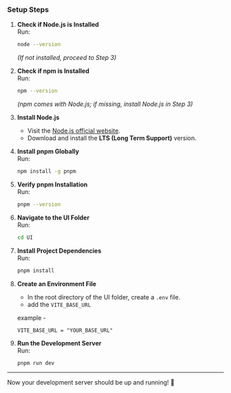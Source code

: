 ### **Setup Steps**

1. **Check if Node.js is Installed**  
   Run:  
   ```bash
   node --version
   ```  
   *(If not installed, proceed to Step 3)*

2. **Check if npm is Installed**  
   Run:  
   ```bash
   npm --version
   ```  
   *(npm comes with Node.js; if missing, install Node.js in Step 3)*

3. **Install Node.js**  
   - Visit the [Node.js official website](https://nodejs.org/).
   - Download and install the **LTS (Long Term Support)** version.

4. **Install pnpm Globally**  
   Run:  
   ```bash
   npm install -g pnpm
   ```

5. **Verify pnpm Installation**  
   Run:  
   ```bash
   pnpm --version
   ```

6. **Navigate to the UI Folder**  
   Run:  
   ```bash
   cd UI
   ```

7. **Install Project Dependencies**  
   Run:  
   ```bash
   pnpm install
   ```

8. **Create an Environment File**  
   - In the root directory of the UI folder, create a `.env` file.
   - add the `VITE_BASE_URL`

   example -
     ```
     VITE_BASE_URL = "YOUR_BASE_URL"
     ```

9. **Run the Development Server**  
   Run:  
   ```bash
   pnpm run dev
   ```

---

Now your development server should be up and running! 🎉